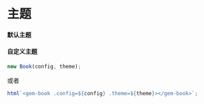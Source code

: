 # 主题

#### 默认主题

<gbp-raw src="/src/element/helper/theme.ts" range="3-17">

#### 自定义主题

```js
new Book(config, theme);
```

或者

```js
html`<gem-book .config=${config} .theme=${theme}></gem-book>`;
```
